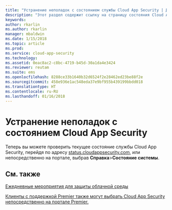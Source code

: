 ```yaml
---
title: "Устранение неполадок с состоянием службы Cloud App Security | Документы Майкрософт"
description: "Этот раздел содержит ссылку на страницу состояния Cloud App Security."
keywords: 
author: rkarlin
ms.author: rkarlin
manager: mbaldwin
ms.date: 1/15/2018
ms.topic: article
ms.prod: 
ms.service: cloud-app-security
ms.technology: 
ms.assetid: 0eac8ac2-c8bc-4719-b45d-30a1da4e3424
ms.reviewer: reutam
ms.suite: ems
ms.openlocfilehash: 8288ce33b1640b32d6524f2e28462ed23be88f2e
ms.sourcegitcommit: 458e936e1ac548eda37e9bf955b439199bbdd018
ms.translationtype: HT
ms.contentlocale: ru-RU
ms.lasthandoff: 01/16/2018
---
```

# <a name="troubleshooting-cloud-app-security-status"></a>Устранение неполадок с состоянием Cloud App Security

Теперь вы можете проверить текущее состояние службы Cloud App Security, перейдя по адресу [status.cloudappsecurity.com](http://www.status.cloudappsecurity.com), или непосредственно на портале, выбрав **Справка**>**Состояние системы**. 

## <a name="see-also"></a>См. также  
[Ежедневные мероприятия для защиты облачной среды](daily-activities-to-protect-your-cloud-environment.md)   

[Клиенты с поддержкой Premier также могут выбрать Cloud App Security непосредственно на портале Premier.](https://premier.microsoft.com/)  
  
  